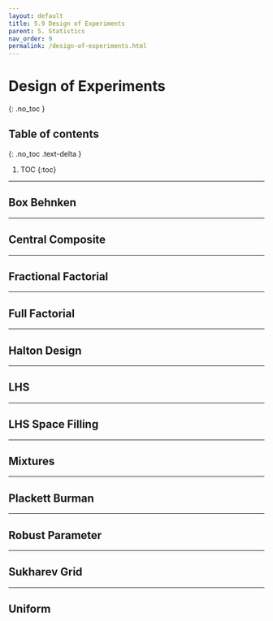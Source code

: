 ```yaml
---
layout: default
title: 5.9 Design of Experiments
parent: 5. Statistics
nav_order: 9
permalink: /design-of-experiments.html
---
```


# Design of Experiments
{: .no_toc }

## Table of contents
{: .no_toc .text-delta }

1. TOC
{:toc}

---

## Box Behnken
---
## Central Composite
---
## Fractional Factorial
---
## Full Factorial
---
## Halton Design
---
## LHS
---
## LHS Space Filling
---
## Mixtures
---
## Plackett Burman
---
## Robust Parameter
---
## Sukharev Grid
---
## Uniform

